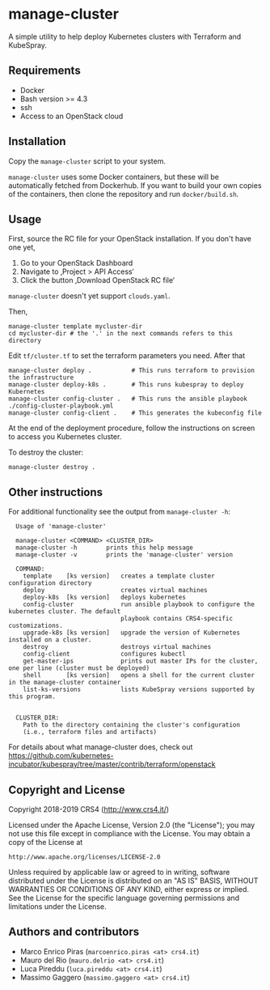 
# manage-cluster

A simple utility to help deploy Kubernetes clusters with Terraform and KubeSpray.

## Requirements

* Docker
* Bash version >= 4.3
* ssh
* Access to an OpenStack cloud

## Installation
Copy the `manage-cluster` script to your system.

`manage-cluster` uses some Docker containers, but these will be automatically
fetched from Dockerhub. If you want to build your own copies of the containers,
then clone the repository and run `docker/build.sh`.


## Usage

First, source the RC file for your OpenStack installation.  If you don't have
one yet,

1. Go to your OpenStack Dashboard
2. Navigate to ‚Project > API Access‘
3. Click the button ‚Download OpenStack RC file‘

`manage-cluster` doesn't yet support `clouds.yaml`.


Then,

    manage-cluster template mycluster-dir
    cd mycluster-dir # the '.' in the next commands refers to this directory

Edit `tf/cluster.tf` to set the terraform parameters you need.  After that

    manage-cluster deploy .           # This runs terraform to provision the infrastructure
    manage-cluster deploy-k8s .       # This runs kubespray to deploy Kubernetes
    manage-cluster config-cluster .   # This runs the ansible playbook ./config-cluster-playbook.yml
    manage-cluster config-client .    # This generates the kubeconfig file

At the end of the deployment procedure, follow the instructions on screen to
access you Kubernetes cluster.


To destroy the cluster:

    manage-cluster destroy .


## Other instructions

For additional functionality see the output from `manage-cluster -h`:
```
  Usage of 'manage-cluster'

  manage-cluster <COMMAND> <CLUSTER_DIR>
  manage-cluster -h        prints this help message
  manage-cluster -v        prints the 'manage-cluster' version

  COMMAND:
    template    [ks version]   creates a template cluster configuration directory
    deploy                     creates virtual machines
    deploy-k8s  [ks version]   deploys kubernetes
    config-cluster             run ansible playbook to configure the kubernetes cluster. The default
                               playbook contains CRS4-specific customizations.
    upgrade-k8s [ks version]   upgrade the version of Kubernetes installed on a cluster.
    destroy                    destroys virtual machines
    config-client              configures kubectl
    get-master-ips             prints out master IPs for the cluster, one per line (cluster must be deployed)
    shell       [ks version]   opens a shell for the current cluster in the manage-cluster container
    list-ks-versions           lists KubeSpray versions supported by this program.


  CLUSTER_DIR:
    Path to the directory containing the cluster's configuration
    (i.e., terraform files and artifacts)
```


For details about what manage-cluster does, check out
https://github.com/kubernetes-incubator/kubespray/tree/master/contrib/terraform/openstack


## Copyright and License

Copyright 2018-2019 CRS4 (http://www.crs4.it/)

Licensed under the Apache License, Version 2.0 (the "License");
you may not use this file except in compliance with the License.
You may obtain a copy of the License at

    http://www.apache.org/licenses/LICENSE-2.0

Unless required by applicable law or agreed to in writing, software
distributed under the License is distributed on an "AS IS" BASIS,
WITHOUT WARRANTIES OR CONDITIONS OF ANY KIND, either express or implied.
See the License for the specific language governing permissions and
limitations under the License.

## Authors and contributors

* Marco Enrico Piras (`marcoenrico.piras <at> crs4.it`)
* Mauro del Rio (`mauro.delrio <at> crs4.it`)
* Luca Pireddu (`luca.pireddu <at> crs4.it`)
* Massimo Gaggero (`massimo.gaggero <at> crs4.it`)


